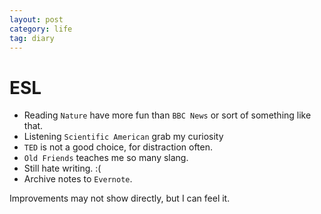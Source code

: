 ```yaml
---
layout: post
category: life
tag: diary
---
```


ESL
===

* Reading `Nature` have more fun than `BBC News` or sort of something like that.
* Listening `Scientific American` grab my curiosity 
* `TED` is not a good choice, for distraction often.
* `Old Friends` teaches me so many slang.
* Still hate writing. :(
* Archive notes to `Evernote`.

Improvements may not show directly, but I can feel it.
